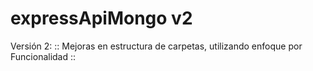 # expressApiMongo v2


Versión 2:
:: 
Mejoras en estructura de carpetas, utilizando enfoque por Funcionalidad
::